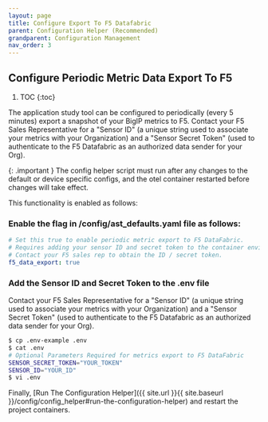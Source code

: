 ```yaml
---
layout: page
title: Configure Export To F5 Datafabric
parent: Configuration Helper (Recommended)
grandparent: Configuration Management
nav_order: 3
---
```


## Configure Periodic Metric Data Export To F5

1. TOC
{:toc}

The application study tool can be configured to periodically (every 5 minutes) export a snapshot of your
BigIP metrics to F5. Contact your F5 Sales Representative for a "Sensor ID" (a unique string used to 
associate your metrics with your Organization) and a "Sensor Secret Token" (used to authenticate to the 
F5 Datafabric as an authorized data sender for your Org).

{: .important }
The config helper script must run after any changes to the default or device specific configs,
and the otel container restarted before changes will take effect.

This functionality is enabled as follows:

### Enable the flag in /config/ast_defaults.yaml file as follows:

```yaml
# Set this true to enable periodic metric export to F5 DataFabric.
# Requires adding your sensor ID and secret token to the container environment (see .env-example).
# Contact your F5 sales rep to obtain the ID / secret token.
f5_data_export: true
```

### Add the Sensor ID and Secret Token to the .env file
Contact your F5 Sales Representative for a "Sensor ID" (a unique string used to 
associate your metrics with your Organization) and a "Sensor Secret Token" (used to authenticate to the 
F5 Datafabric as an authorized data sender for your Org).

```bash
$ cp .env-example .env
$ cat .env
# Optional Parameters Required for metrics export to F5 DataFabric
SENSOR_SECRET_TOKEN="YOUR_TOKEN"
SENSOR_ID="YOUR_ID"
$ vi .env
```

Finally, [Run The Configuration Helper]({{ site.url }}{{ site.baseurl }}/config/config_helper#run-the-configuration-helper) and restart the project containers.